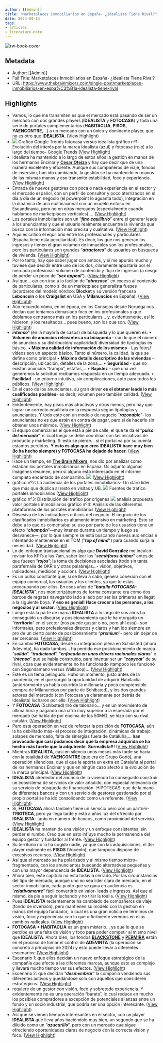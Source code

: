 ```yaml
---
author: [[Admin]]
title: "Marketplaces Inmobiliarios en España- ¿Idealista Tiene Rival?"
date: 2024-09-13
tags: 
- articles
- literature-note
---
```

![rw-book-cover](https://static.wixstatic.com/media/a26f4e_da10afdc92a84e7481b6918d0e2dc6f3~mv2.jpg/v1/fill/w_1280,h_650,al_c/a26f4e_da10afdc92a84e7481b6918d0e2dc6f3~mv2.jpg)

## Metadata
- Author: [[Admin]]
- Full Title: Marketplaces Inmobiliarios en España- ¿Idealista Tiene Rival?
- URL: https://www.thebrainmixers.com/single-post/marketplaces-inmobiliarios-en-espa%C3%B1a-idealista-tiene-rival

## Highlights
- Vamos, lo que me transmiten es que el mercado está pasando de ser un mercado con dos grandes players (**IDEALISTA** y **FOTOCASA**) y toda una serie de portales complementarios (**HABITACLIA**, **PISOS**, **YAENCONTRE**,…) a un mercado con un único y dominante player, que no es otro que **IDEALISTA**. ([View Highlight](https://read.readwise.io/read/01j7m4h7rzdnpstdn7a4g1fx5b))
- ![](https://static.wixstatic.com/media/a26f4e_66d1c21b49224c089a8de1a3ada607c0~mv2.png/v1/fill/w_1498,h_436,al_c,q_90/a26f4e_66d1c21b49224c089a8de1a3ada607c0~mv2.png)
  Grafico Google Trends fotocasa versus idealista
  gráfico nº1: Evolución del interés por la marca Idealista (azul) y fotocasa (rojo) a lo largo del tiempo- Google Trends ([View Highlight](https://read.readwise.io/read/01j7m4hf9gre53wd9y4c928fkg))
- Idealista ha mantenido a lo largo de estos años la gestión en manos de los hermanos Encinar y [**Cesar Oteiza**](https://www.linkedin.com/in/cesar-oteiza-aniz-430407/) y hay que decir que de una manera excelente y eficiente. Aunque sus compañeros de viaje, fondos de inversión, han ido cambiando, la gestión se ha mantenido en manos de las mismas manos y eso transmite estabilidad, foco y experiencia. ([View Highlight](https://read.readwise.io/read/01j7m4hj0vd4nyhepbxhhrgwt0))
- Entrada de nuevos gestores con poca o nada experiencia en el sector y el mercado español, con un perfil de consultor y poco aterrizados en el día a día de un negocio (el powerpoint lo aguanta todo), integración en la dinámica de una multinacional con un modelo exitoso en Escandinavia, pero no en otros mercados (especialmente cuando hablamos de marketplaces verticales),… ([View Highlight](https://read.readwise.io/read/01j7m4hmjqx65kg60px5v81s9z))
- Los portales inmobiliarios son un “***fino equilibrio***” entre el generar leads a los anunciantes y que el usuario realmente encuentre la vivienda que busca con la información más precisa y cualitativa. ([View Highlight](https://read.readwise.io/read/01j7m4hvnxz4r6pm1hrhar315a))
- Aquí es crítico el equilibrio entre los profesionales y particulares (España tiene esta peculiaridad). Es decir, los que nos generan los ingresos y tienen el gran volumen de inmuebles son los profesionales, pero los particulares son grandes “***atractores***” de usuarios en búsqueda de vivienda. ([View Highlight](https://read.readwise.io/read/01j7m4j6gm5t2329s3amtsq92d))
- Por lo tanto, hay que saber jugar con ambos, y si me apuráis mucho y tuviese que decidir entre uno de los dos, claramente apostaría por el mercado profesional: volumen de contenido y flujo de ingresos (a riesgo de perder un poco de “***sex appeal***”). ([View Highlight](https://read.readwise.io/read/01j7m4jcwb4j6kr2md7b9d3vt4))
- Así que… ojo con irse a lo facilón de “***abrazase***” en exceso al contenido de particulares, como si de un marketplace generalista fueses (acordaros del modelo nórdico: **Blocket** y su versión francesa **Leboncoin** o los **Craigslist** en USA y **Milanuncios** en España). ([View Highlight](https://read.readwise.io/read/01j7m4jr5jyqs5cykpg8t6nyzt))
- Aún recuerdo cómo, en mi época, en los Consejos desde Noruega nos decían que teníamos demasiado foco en los profesionales y que debíamos centrarnos más en los particulares… y, evidentemente, así lo hicieron, y los resultados… pues bueno, son los que son. ([View Highlight](https://read.readwise.io/read/01j7m4jv517kwe8f8163m0bvan))
- ***intenso***” (en la mayoría de casos) de búsqueda y lo que quieren es:
  • **Volumen de anuncios relevantes a su búsqueda** - con lo que el número de anuncios y su distribución/ capilaridad/ diversidad de tipologías es básico.
  • **Máxima calidad de información de los mismos** - Las fotos/ vídeos son un aspecto básico. Tanto el número, la calidad, la que se define como principal
  • **Máximo detalle descriptivo de las viviendas** - descripción, ubicación, detalles de la zona,…
  • **Seguridad** - que no existan anuncios “trampa”, estafas,…
  • **Rapidez** - que una vez generemos la solicitud recibamos respuesta en un tiempo adecuado.
  • **Facilidad** - un entorno intuitivo, sin complicaciones, apto para todos los públicos. ([View Highlight](https://read.readwise.io/read/01j7m4kqb0n3fvv1psdcj03fzn))
- En el caso de los anunciantes, su gran driver **es el obtener leads lo más cualificados posibles**- es decir, volumen pero también calidad. ([View Highlight](https://read.readwise.io/read/01j7m4kv2xak0bpxntkzhad8v1))
- Evidentemente, hay pisos más atractivos y otros menos, pero hay que lograr un correcto equilibrio en la respuesta según tipologías y anunciantes. Y todo esto con un modelo de negocio “***razonable***”- los anunciantes no es que estén en contra de pagar, pero sí de hacerlo sin obtener unos mínimos. ([View Highlight](https://read.readwise.io/read/01j7m4m2zk6hafh95qk0e35d01))
- El equipo comercial es el que está a pie de calle, el que te da el “***pulso del mercado***”, el cual luego se debe coordinar con las iniciativas de producto y márketing. Si esto se pierde… si el portal va por su cuenta estamos perdidos. **Y esto es algo que creo IDEALISTA hace muy bien (lo ha hecho siempre) y FOTOCASA ha dejado de hacer.** ([View Highlight](https://read.readwise.io/read/01j7m4mdvhdde95795wzn7vhk9))
- Hace un tiempo, en [**The Brain Mixers**](https://www.thebrainmixers.com/), nos dio por analizar como estaban los portales inmobiliarios en España. Os adjunto algunas imágenes resumen, pero si alguno está interesado en el informe completo encantado de compartirlo.
  ![](https://static.wixstatic.com/media/a26f4e_8aeb93cc4f2e403c8720c68cc1e70e1c~mv2.png/v1/fill/w_1566,h_1220,al_c,q_90/a26f4e_8aeb93cc4f2e403c8720c68cc1e70e1c~mv2.png) ([View Highlight](https://read.readwise.io/read/01j7m4nhzvrc1120c3q6nc0kjc))
- gráfico nº2: La audiencia de los portales inmobiliarios- Un claro líder que más que duplica al resto en visitas y UB.
  ![](https://static.wixstatic.com/media/a26f4e_5714f57b85b64b879e7713475eb58d92~mv2.png/v1/fill/w_2722,h_1044,al_c,q_95/a26f4e_5714f57b85b64b879e7713475eb58d92~mv2.png)
  Fuentes de trafico portales inmobiliarios ([View Highlight](https://read.readwise.io/read/01j7m4nvk4bymftdsrs7af09nq))
- gráfico nº3: Distribución del tráfico por orígenes
  ![](https://static.wixstatic.com/media/a26f4e_1a2b31009de84d27bdd60d8d60a862cd~mv2.png/v1/fill/w_2082,h_670,al_c,q_90/a26f4e_1a2b31009de84d27bdd60d8d60a862cd~mv2.png)
  analisis propuesta valor portales inmobiliarios
  gráfico nº4: Análisis de las diferentes plataformas de los portales inmobiliarios ([View Highlight](https://read.readwise.io/read/01j7m4pa2b6fcq5tzh2jnytmtg))
- Obsesiva de los indicadores críticos del negocio. El negocio de los clasificados inmobiliarios es altamente intensivo en márketing. Esto se debe a lo que os comentaba: su uso por parte de los usuarios tiene un efecto “***champán***”—muy intenso durante un tiempo y luego se desvanece—, por lo que siempre se está buscando nuevas audiencias e intentando mantenerse en el TOM ("***top of mind***") para cuando surja la necesidad. ([View Highlight](https://read.readwise.io/read/01j7m4ps1zah89gxw47ekea8dn))
- Lo del enfoque transaccional es algo que **David González** me inculcó- revisar los KPI’s a las 7am, saber leer los “***semáforos ámbar***” antes de que fuesen “***rojos***”; la toma de decisiones asociadas (todo sin tanta parafernalia de OKR's y otras palabrejas...- visión, objetivos, indicadores, medición y acción). ([View Highlight](https://read.readwise.io/read/01j7m4q00c9je0prj7mm257c6d))
- Es un pulso constante que, si se lleva a cabo, genera conexión con el equipo comercial, los usuarios y los clientes, ya que te estás preocupando por ellos. En esos años de “***batalla FOTOCASA-IDEALISTA***”, nos monitorizábamos de forma constante era como dos barcos de regatas navegando lado a lado por ser los primeros en llegat a la siguiente boya. **Y eso es genial! Hace crecer a las personas, a los negocios y al sector.** ([View Highlight](https://read.readwise.io/read/01j7m4q6skmrt5gt34hwkh4rvk))
- Luego está la parte de marca **IDEALISTA** a lo largo de sus años ha conseguido un discurso y posicionamiento que le ha otorgado un “***territorio***” en el sector (nos puede gustar o no, pero ahí está)- son informales, pero profesionales directos y claros y han ido siempre en pro de un cierto punto de posicionamiento “***premium***”- pero sin dejar de ser cercanos. ([View Highlight](https://read.readwise.io/read/01j7m4qteqdydbw71ha3d83b9n))
- En cambio **FOTOCASA**, desde su integración plena en Schibsted (ahora Adevinta), ha dado tumbos… ha perdido ese posicionamiento de marca “***solida***”, “***tradicional***”, “***enfocada en unos drivers racionales claros***” e “***intensa***” que se había construido, para intentar ser un “***copycat***” de su rival, cosa que evidentemente no ha funcionado (tampoco les funcionó con Segundamano versus Wallapop)… ([View Highlight](https://read.readwise.io/read/01j7m4r3knj0b7nygqwzh68cv9))
- Este es un tema peliagudo. Hubo un momento, justo antes de la pandemia, en el que surgió la oportunidad de adquirir Habitaclia (anteriormente ya había ocurrido la millonaria y poco comprensible compra de Milanuncios por parte de Schibsted), y los dos grandes actores del mercado (con Fotocasa ya claramente por detrás de Idealista) lucharon por ello. ([View Highlight](https://read.readwise.io/read/01j7m4sgggwer33qttdrzza5n5))
- Y **FOTOCASA** (Schibsted) tiró de talonario… y en un movimiento de última hora y pagando una cifra muy superior a la esperada por el mercado (se habla de por encima de los 50M€), se hizo con su rival catalán. ([View Highlight](https://read.readwise.io/read/01j7m4sj05ctjjhtvdghw7tx68))
- Pero esta operación en vez de reforzar la posición de **FOTOCASA**, aún la ha debilitado más- el proceso de integración, dinámicas de trabajo, solapes de mercado, falta de sinergias fuera de Cataluña,… **han provocado que casi podamos decir que la empresa adquirida se ha hecho más fuerte que la adquirente**. **Surrealista!!!** ([View Highlight](https://read.readwise.io/read/01j7m4st59yc32kvg1zr3z29b4))
- Mientras **IDEALISTA**, casi en silencio unos meses más tarde se hacía con la totalidad de **YAENCONTRE** (que era de Grupo Godó), una operación silenciosa, que sí que le aporta un extra en Cataluña al portal de los hermanos Encinar y que en ningún caso afectó a la evolución de la marca principal. ([View Highlight](https://read.readwise.io/read/01j7m4t1mxxdcqtz5y1tg0vazq))
- **IDEALISTA** alrededor del anuncio de la vivienda ha conseguido construir un ecosistema de servicios de valor añadido, con especial relevancia de su servicio de búsqueda de financiación- HIPOTECAS, que de la mano de diferentes bancos y con un servicio de gestores gestionado por el propio portal se ha ido consolidando como un referente. ([View Highlight](https://read.readwise.io/read/01j7m4tbspyf4fay0bhxekcmbm))
- Sí, **FOTOCASA** ahora también tiene un servicio pero con un partner- **TRIOTECA**, pero ya llega tarde y está a años luz del ofrecido por **IDEALISTA**- tanto en número de bancos, como proximidad del servicio. ([View Highlight](https://read.readwise.io/read/01j7m4tms7fv46d7dav7gtj5hm))
- **IDEALISTA** ha mantenido una visión y un enfoque consistentes, sin perder el rumbo. Creo que en esto influye mucho la permanencia del equipo gestor y fundador al frente. ([View Highlight](https://read.readwise.io/read/01j7m4trcr8sxcrvv8ky3c776h))
- Su territorio no lo ha cogido nadie, ya que con las adquisiciones, el 3er player realmente es **PISOS** (Vocento), que tampoco dispone de excesivos recursos. ([View Highlight](https://read.readwise.io/read/01j7m4v04ntt1ecpaagdqppt2v))
- Así que el mercado se ha polarizado y al mismo tiempo micro-fragmentado, con los anunciantes buscando alternativas pequeñas y con una mayor dependencia de **IDEALISTA**. ([View Highlight](https://read.readwise.io/read/01j7m4v5ed046cyvyh5snzay4x))
- Ahora bien, este capítulo no está todavía cerrado. Por las circunstancias del tipo de mercado, aunque uno no sea líder claro de mercado, en el sector inmobiliario, cada punto que se gana en audiencia es “***relativamente***” fácil convertirlo en valor- leads e ingresos. Así que el mismo, da pie a seguir luchando y no tirar la toalla. ([View Highlight](https://read.readwise.io/read/01j7m4vqssr7w1gmpcm3h8m1a3))
- Pues **IDEALISTA** recientemente ha cambiado de compañeros de viaje (fondo de inversión), pero mantienen su modelo con la gestión en manos del equipo fundador, lo cual es una gran noticia en términos de visión, foco y experiencia con lo que difícilmente veremos en ellos cambios radicales. ([View Highlight](https://read.readwise.io/read/01j7m4w2xx6j25kfd8dfacyyv3))
- **FOTOCASA + HABITACLIA** es un gran misterio… ya que lo que se percibe es una falta de visión y foco para poder competir al mismo nivel que **IDEALISTA**. Ahora bien, los fondos [**BLACKSTONE**](https://www.linkedin.com/company/blackstonegroup/) y [**PERMIRA**](https://www.linkedin.com/company/permira/) están en el proceso de tomar el control de **ADEVINTA** (la operación se concretó a principios de 2024) y esto puede llevar a diferentes escenarios: ([View Highlight](https://read.readwise.io/read/01j7m4wdc74m0d3427m8yqf915))
- Escenario 1: que ellos decidan un nuevo enfoque estratégico de la compañía que afecte a las diferentes marcas, aunque esto es complejo y llevará mucho tiempo ver sus efectos. ([View Highlight](https://read.readwise.io/read/01j7m4wgz0t982bhweegzjqzcp))
- Escenario 2: que decidan “***desmembrar***” la compañía vendiendo sus diferentes activos y quedándose solo con aquellos que consideren estratégicos. ([View Highlight](https://read.readwise.io/read/01j7m4wn4kgr9vnp11qffqnf2j))
- requiere de un gestor con visión, foco y sobretodo experiencia. Y evidentemente no es una operación “barata”, lo cual reduce en mucho los posibles compradores a excepción de potenciales alianzas entre un fondo y un socio industrial, que podría ser una opción interesante. ([View Highlight](https://read.readwise.io/read/01j7m4x4k266knnwq1t5ggxsve))
- Así que se vienen tiempos interesantes en el sector, con un player **IDEALISTA** que lleva años haciéndolo muy bien, un segundo que se ha diluido como un “***azucarillo***”, pero con un mercado que sigue ofreciendo oportunidades claras de negocio con la correcta visión y foco. ([View Highlight](https://read.readwise.io/read/01j7m4xc0n36wt9kh9t6aykhkh))
